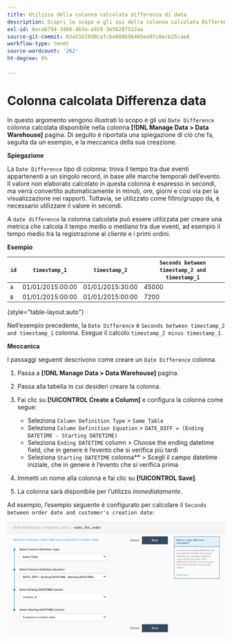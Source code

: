 ```yaml
---
title: Utilizzo della colonna calcolata differenza di data
description: Scopri lo scopo e gli usi della colonna calcolata Differenza di data .
exl-id: 6ecab794-3466-4b3a-a929-3e56287522aa
source-git-commit: 03a5161930cafcbe600b96465ee0fc0ecb25cae8
workflow-type: tm+mt
source-wordcount: '262'
ht-degree: 0%

---
```


# Colonna calcolata Differenza data

In questo argomento vengono illustrati lo scopo e gli usi `Date Difference` colonna calcolata disponibile nella colonna **[!DNL Manage Data > Data Warehouse]** pagina. Di seguito è riportata una spiegazione di ciò che fa, seguita da un esempio, e la meccanica della sua creazione.

**Spiegazione**

La `Date Difference` tipo di colonna: trova il tempo tra due eventi appartenenti a un singolo record, in base alle marche temporali dell’evento. Il valore non elaborato calcolato in questa colonna è espresso in secondi, ma verrà convertito automaticamente in minuti, ore, giorni e così via per la visualizzazione nei rapporti. Tuttavia, se utilizzato come filtro/gruppo da, è necessario utilizzare il valore in secondi.

A `date difference` la colonna calcolata può essere utilizzata per creare una metrica che calcola il tempo medio o mediano tra due eventi, ad esempio il tempo medio tra la registrazione al cliente e i primi ordini.

**Esempio**

| **`id`** | **`timestamp_1`** | **`timestamp_2`** | **`Seconds between timestamp_2 and timestamp_1`** |
|--- |--- |--- |--- |
| `A` | 01/01/2015:00:00 | 01/01/2015:30:00 | 45000 |
| `B` | 01/01/2015:00:00 | 01/01/2015:00:00 | 7200 |

{style=&quot;table-layout:auto&quot;}


Nell’esempio precedente, la `Date Difference` è `Seconds between timestamp_2 and timestamp_1` colonna. Esegue il calcolo `timestamp_2 minus timestamp_1`.

**Meccanica**

I passaggi seguenti descrivono come creare un `Date Difference` colonna.

1. Passa a **[!DNL Manage Data > Data Warehouse]** pagina.
1. Passa alla tabella in cui desideri creare la colonna.
1. Fai clic su **[!UICONTROL Create a Column]** e configura la colonna come segue:
   * Seleziona `Column Definition Type` > `Same Table`
   * Seleziona `Column Definition Equation` > `DATE_DIFF = (Ending DATETIME - Starting DATETIME)`
   * Seleziona `Ending DATETIME` column > Choose the ending datetime field, che in genere è l’evento che si verifica più tardi
   * Seleziona `Starting DATETIME` colonna** > Scegli il campo datetime iniziale, che in genere è l’evento che si verifica prima

1. Immetti un nome alla colonna e fai clic su **[!UICONTROL Save]**.
1. La colonna sarà disponibile per l’utilizzo *immediatamente*.

Ad esempio, l’esempio seguente è configurato per calcolare il `Seconds between order date and customer's creation date`:

![](../../assets/date_diff.png)
